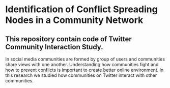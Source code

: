 
# Identification of Conflict Spreading Nodes in a Community Network

## This repository contain code of Twitter Community Interaction Study.


In social media communities are formed by group of users and communities share views with one another. Understanding how communities fight 
and how to prevent conflicts is important to create better online environment. In this research we studied how communities on Twitter interact with other communities.
